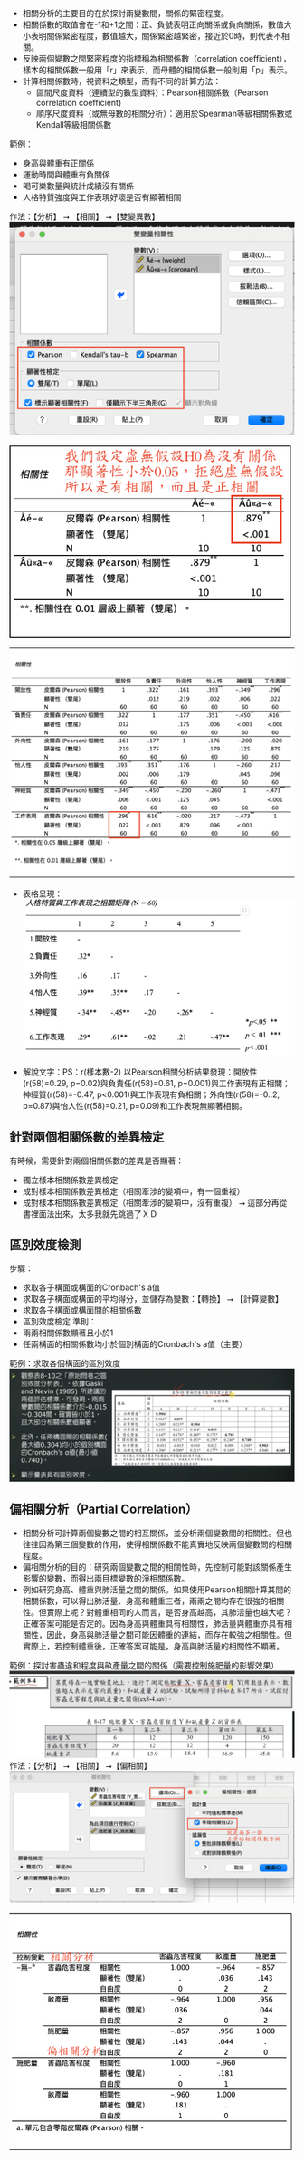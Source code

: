 - 相關分析的主要目的在於探討兩變數間，關係的緊密程度。
- 相關係數的取值會在-1和+1之間：正、負號表明正向關係或負向關係，數值大小表明關係緊密程度，數值越大，關係緊密越緊密，接近於0時，則代表不相關。
- 反映兩個變數之間緊密程度的指標稱為相關係數（correlation coefficient），樣本的相關係數一般用「r」來表示，而母體的相關係數一般則用「p」表示。
- 計算相關係數時，視資料之類型，而有不同的計算方法：
	- ﻿﻿區間尺度資料（連續型的數型資料）：Pearson相關係數（Pearson correlation coefficient)
	- ﻿﻿順序尺度資料（或無母數的相關分析）：適用於Spearman等級相關係數或Kendall等級相關係數


範例：
- 身高與體重有正關係
- 運動時間與體重有負關係
- 喝可樂數量與統計成績沒有關係
- 人格特質強度與工作表現好壞是否有顯著相關

作法：【分析】 ⭢ 【相關】 ⭢【雙變異數】
![upgit_20240511_1715414564.png](https://raw.githubusercontent.com/kcwc1029/obsidian-upgit-image/main/2024/05/upgit_20240511_1715414564.png)

![upgit_20240511_1715414806.png](https://raw.githubusercontent.com/kcwc1029/obsidian-upgit-image/main/2024/05/upgit_20240511_1715414806.png)

![upgit_20240511_1715443187.png](https://raw.githubusercontent.com/kcwc1029/obsidian-upgit-image/main/2024/05/upgit_20240511_1715443187.png)

- 表格呈現：
![upgit_20240512_1715446497.png](https://raw.githubusercontent.com/kcwc1029/obsidian-upgit-image/main/2024/05/upgit_20240512_1715446497.png)

- 解說文字：PS：r(樣本數-2)
以Pearson相關分析結果發現：開放性(r(58)=0.29, p=0.02)與負責任(r(58)=0.61, p=0.001)與工作表現有正相關；神經質(r(58)=-0.47, p<0.001)與工作表現有負相關；外向性(r(58)=-0..2, p=0.87)與怡人性(r(58)=0.21, p=0.09)和工作表現無顯著相關。


## 針對兩個相關係數的差異檢定
有時候，需要針對兩個相關係數的差異是否顯著：
- 獨立樣本相關係數差異檢定
- 成對樣本相關係數差異檢定（相關牽涉的變項中，有一個重複）
- 成對樣本相關係數差異檢定（相關牽涉的變項中，沒有重複）
⭢ 這部分再從書裡面法出來，太多我就先跳過了ＸＤ


## 區別效度檢測
步驟：
- 求取各子構面或構面的Cronbach's a值
- 求取各子構面或構面的平均得分，並儲存為變數：【轉換】 ⭢ 【計算變數】
- 求取各子構面或構面間的相關係數
- 區別效度檢定
準則：
- 兩兩相關係數顯著且小於1
- 任兩構面的相關係數均小於個別構面的Cronbach's a值（主要）

範例：求取各個構面的區別效度
![upgit_20240511_1715415878.png](https://raw.githubusercontent.com/kcwc1029/obsidian-upgit-image/main/2024/05/upgit_20240511_1715415878.png)


## 偏相關分析（Partial Correlation）

- 相關分析可計算兩個變數之間的相互關係，並分析兩個變數間的相關性。﻿﻿但也往往因為第三個變數的作用，使得相關係數不能真實地反映兩個變數問的相關程度。
- 偏相關分析的目的：研究兩個變數之間的相關性時，先控制可能對該關係產生影響的變數，而得出兩目標變數的淨相關係數。
- 例如研究身高、體重與肺活量之間的關係。如果使用Pearson相關計算其間的相關係數，可以得出肺活量、身高和體重三者，兩兩之間均存在很強的相關性。但實際上呢？對體重相同的人而言，是否身高越高，其肺活量也越大呢？正確答案可能是否定的。因為身高與體重具有相關性，肺活量與體重亦具有相關性，因此，身高與肺活量之間可能因體重的連結，而存在較強之相關性。但實際上，若控制體重後，正確答案可能是，身高與肺活量的相關性不顯著。

範例：探討害蟲違和程度與畝產量之間的關係（需要控制施肥量的影響效果）
![upgit_20240511_1715416405.png](https://raw.githubusercontent.com/kcwc1029/obsidian-upgit-image/main/2024/05/upgit_20240511_1715416405.png)
作法：【分析】 ⭢ 【相關】 ⭢【偏相關】
![upgit_20240511_1715416620.png](https://raw.githubusercontent.com/kcwc1029/obsidian-upgit-image/main/2024/05/upgit_20240511_1715416620.png)

![upgit_20240511_1715416742.png](https://raw.githubusercontent.com/kcwc1029/obsidian-upgit-image/main/2024/05/upgit_20240511_1715416742.png)